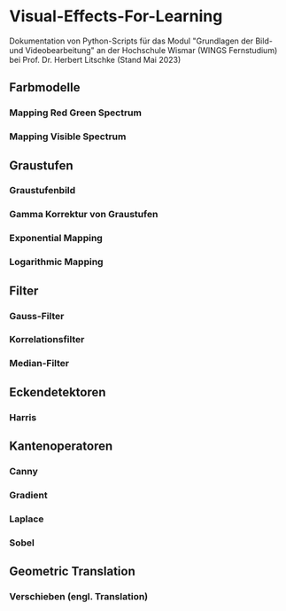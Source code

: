 # Visual-Effects-For-Learning
Dokumentation von Python-Scripts für das Modul "Grundlagen der Bild- und Videobearbeitung" an der Hochschule Wismar (WINGS Fernstudium) bei Prof. Dr. Herbert Litschke (Stand Mai 2023)


## Farbmodelle
### Mapping Red Green Spectrum
### Mapping Visible Spectrum

## Graustufen
### Graustufenbild
### Gamma Korrektur von Graustufen
### Exponential Mapping
### Logarithmic Mapping

## Filter
### Gauss-Filter
### Korrelationsfilter
### Median-Filter

## Eckendetektoren
### Harris

## Kantenoperatoren
### Canny
### Gradient
### Laplace
### Sobel

## Geometric Translation
### Verschieben (engl. Translation)
